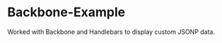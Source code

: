 Backbone-Example
================

Worked with Backbone and Handlebars to display custom JSONP data. 
